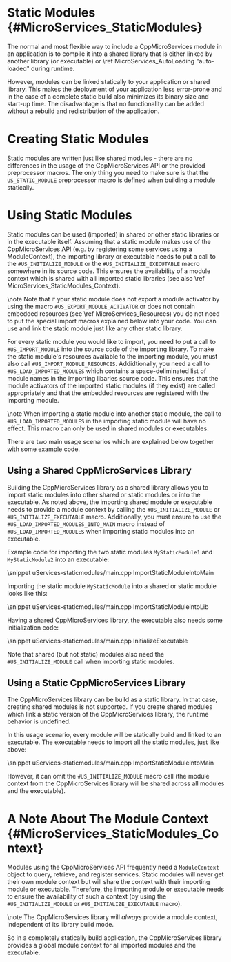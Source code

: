 Static Modules    {#MicroServices_StaticModules}
==============

The normal and most flexible way to include a CppMicroServices module in an application is to compile
it into a shared library that is either linked by another library (or executable) or
\ref MicroServices_AutoLoading "auto-loaded" during runtime.

However, modules can be linked statically to your application or shared library. This makes the deployment
of your application less error-prone and in the case of a complete static build also minimizes its binary
size and start-up time. The disadvantage is that no functionality can be added without a rebuild and
redistribution of the application.

# Creating Static Modules

Static modules are written just like shared modules - there are no differences in the usage of the
CppMicroServices API or the provided preprocessor macros. The only thing you need to make sure is that
the `US_STATIC_MODULE` preprocessor macro is defined when building a module statically.

# Using Static Modules

Static modules can be used (imported) in shared or other static libraries or in the executable itself.
Assuming that a static module makes use of the CppMicroServices API (e.g. by registering some services
using a ModuleContext), the importing library or executable needs to put a call to the `#US_INITIALIZE_MODULE`
or the `#US_INITIALIZE_EXECUTABLE` macro somewhere in its source code. This ensures the availability of
a module context which is shared with all imported static libraries (see also \ref MicroServices_StaticModules_Context).

\note Note that if your static module does not export a module activator by using the macro
`#US_EXPORT_MODULE_ACTIVATOR` or does not contain embedded resources (see \ref MicroServices_Resources) you
do not need to put the special import macros explained below into
your code. You can use and link the static module just like any other static library.

For every static module you would like to import, you need to put a call to `#US_IMPORT_MODULE` into the
source code of the importing library. To make the static module's resources available to the importing module,
you must also call `#US_IMPORT_MODULE_RESOURCES`. Addidtionally, you need a call to `#US_LOAD_IMPORTED_MODULES`
which contains a space-deliminated list of module names in the importing libaries source code. This ensures
that the module activators of the imported static modules (if they exist) are called appropriately and that
the embedded resources are registered with the importing module.

\note When importing a static module into another static module, the call to `#US_LOAD_IMPORTED_MODULES` in
the importing static module will have no effect. This macro can only be used in shared modules or executables.

There are two main usage scenarios which are explained below together with some example code.

## Using a Shared CppMicroServices Library

Building the CppMicroServices library as a shared library allows you to import static modules into other
shared or static modules or into the executable. As noted above, the importing shared module or executable
needs to provide a module context by calling the `#US_INITIALIZE_MODULE` or `#US_INITIALIZE_EXECUTABLE` macro.
Additionally, you must ensure to use the `#US_LOAD_IMPORTED_MODULES_INTO_MAIN` macro instead of
`#US_LOAD_IMPORTED_MODULES` when importing static modules into an executable.

Example code for importing the two static modules `MyStaticModule1` and `MyStaticModule2` into an executable:

\snippet uServices-staticmodules/main.cpp ImportStaticModuleIntoMain

Importing the static module `MyStaticModule` into a shared or static module looks like this:

\snippet uServices-staticmodules/main.cpp ImportStaticModuleIntoLib

Having a shared CppMicroServices library, the executable also needs some initialization code:

\snippet uServices-staticmodules/main.cpp InitializeExecutable

Note that shared (but not static) modules also need the `#US_INITIALIZE_MODULE` call when importing static modules.

## Using a Static CppMicroServices Library

The CppMicroServices library can be build as a static library. In that case, creating shared modules is not supported.
If you create shared modules which link a static version of the CppMicroServices library, the runtime behavior is
undefined.

In this usage scenario, every module will be statically build and linked to an executable. The executable needs to
import all the static modules, just like above:

\snippet uServices-staticmodules/main.cpp ImportStaticModuleIntoMain

However, it can omit the `#US_INITIALIZE_MODULE` macro call (the module context from the CppMicroServices library
will be shared across all modules and the executable).

# A Note About The Module Context    {#MicroServices_StaticModules_Context}

Modules using the CppMicroServices API frequently need a `ModuleContext` object to query, retrieve, and register services.
Static modules will never get their own module context but will share the context with their importing module or
executable. Therefore, the importing module or executable needs to ensure the availability of such a context (by using
the `#US_INITIALIZE_MODULE` or `#US_INITIALIZE_EXECUTABLE` macro).

\note The CppMicroServices library will *always* provide a module context, independent of its library build mode.

So in a completely statically build application, the CppMicroServices library provides a global module context for all
imported modules and the executable.

